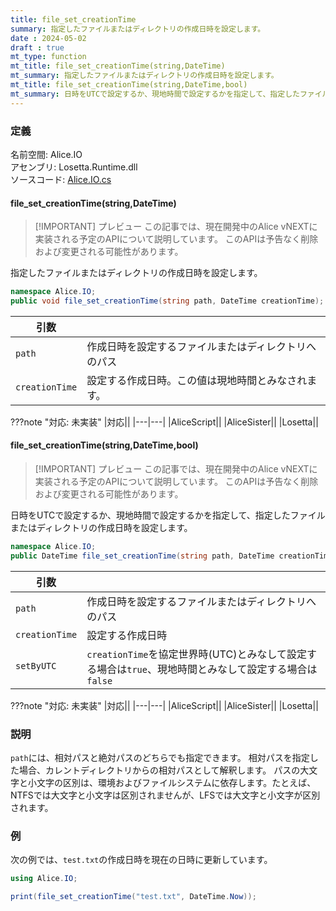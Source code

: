 ```yaml
---
title: file_set_creationTime
summary: 指定したファイルまたはディレクトリの作成日時を設定します。
date : 2024-05-02
draft : true
mt_type: function
mt_title: file_set_creationTime(string,DateTime)
mt_summary: 指定したファイルまたはディレクトリの作成日時を設定します。
mt_title: file_set_creationTime(string,DateTime,bool)
mt_summary: 日時をUTCで設定するか、現地時間で設定するかを指定して、指定したファイルまたはディレクトリの作成日時を設定します。
---
```


### 定義
名前空間: Alice.IO<br/>
アセンブリ: Losetta.Runtime.dll<br/>
ソースコード: [Alice.IO.cs](https://github.com/WSOFT-Project/Losetta/blob/master/Losetta.Runtime/Alice.IO.cs)

#### file_set_creationTime(string,DateTime)

> [!IMPORTANT] プレビュー
> この記事では、現在開発中のAlice vNEXTに実装される予定のAPIについて説明しています。
> このAPIは予告なく削除および変更される可能性があります。

指定したファイルまたはディレクトリの作成日時を設定します。

```cs title="AliceScript"
namespace Alice.IO;
public void file_set_creationTime(string path, DateTime creationTime);
```

|引数| |
|-|-|
|`path`|作成日時を設定するファイルまたはディレクトリへのパス|
|`creationTime`|設定する作成日時。この値は現地時間とみなされます。|

???note "対応: 未実装"
    |対応||
    |---|---|
    |AliceScript||
    |AliceSister||
    |Losetta||

#### file_set_creationTime(string,DateTime,bool)

> [!IMPORTANT] プレビュー
> この記事では、現在開発中のAlice vNEXTに実装される予定のAPIについて説明しています。
> このAPIは予告なく削除および変更される可能性があります。

日時をUTCで設定するか、現地時間で設定するかを指定して、指定したファイルまたはディレクトリの作成日時を設定します。

```cs title="AliceScript"
namespace Alice.IO;
public DateTime file_set_creationTime(string path, DateTime creationTime, bool setByUTC);
```

|引数| |
|-|-|
|`path`|作成日時を設定するファイルまたはディレクトリへのパス|
|`creationTime`|設定する作成日時|
|`setByUTC`|`creationTime`を協定世界時(UTC)とみなして設定する場合は`true`、現地時間とみなして設定する場合は`false`|

???note "対応: 未実装"
    |対応||
    |---|---|
    |AliceScript||
    |AliceSister||
    |Losetta||

### 説明

`path`には、相対パスと絶対パスのどちらでも指定できます。
相対パスを指定した場合、カレントディレクトリからの相対パスとして解釈します。
パスの大文字と小文字の区別は、環境およびファイルシステムに依存します。たとえば、NTFSでは大文字と小文字は区別されませんが、LFSでは大文字と小文字が区別されます。

### 例
次の例では、`test.txt`の作成日時を現在の日時に更新しています。

```cs title="AliceScript"
using Alice.IO;

print(file_set_creationTime("test.txt", DateTime.Now));
```
